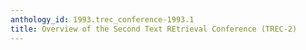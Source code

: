 ```yaml
---
anthology_id: 1993.trec_conference-1993.1
title: Overview of the Second Text REtrieval Conference (TREC-2)
---
```


